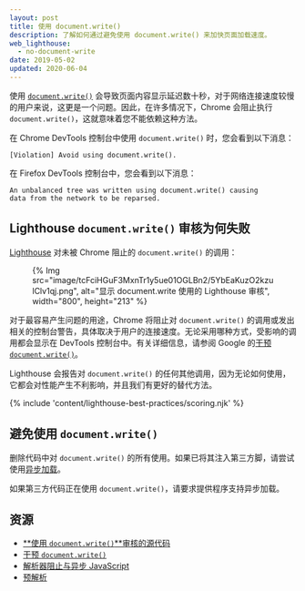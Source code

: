 ```yaml
---
layout: post
title: 使用 document.write()
description: 了解如何通过避免使用 document.write() 来加快页面加载速度。
web_lighthouse:
  - no-document-write
date: 2019-05-02
updated: 2020-06-04
---
```


使用 [`document.write()`](https://developer.mozilla.org/docs/Web/API/Document/write) 会导致页面内容显示延迟数十秒，对于网络连接速度较慢的用户来说，这更是一个问题。因此，在许多情况下，Chrome 会阻止执行 `document.write()`，这就意味着您不能依赖这种方法。

在 Chrome DevTools 控制台中使用 `document.write()` 时，您会看到以下消息：

```text
[Violation] Avoid using document.write().
```

在 Firefox DevTools 控制台中，您会看到以下消息：

```text
An unbalanced tree was written using document.write() causing
data from the network to be reparsed.
```

## Lighthouse `document.write()` 审核为何失败

[Lighthouse](https://developer.chrome.com/docs/lighthouse/overview/) 对未被 Chrome 阻止的 `document.write()` 的调用：

<figure>{% Img src="image/tcFciHGuF3MxnTr1y5ue01OGLBn2/5YbEaKuzO2kzulClv1qj.png", alt="显示 document.write 使用的 Lighthouse 审核", width="800", height="213" %}</figure>

对于最容易产生问题的用途，Chrome 将阻止对 `document.write()` 的调用或发出相关的控制台警告，具体取决于用户的连接速度。无论采用哪种方式，受影响的调用都会显示在 DevTools 控制台中。有关详细信息，请参阅 Google 的<a href="https://developers.google.com/web/updates/2016/08/removing-document-write" data-md-type="link">干预 `document.write()`</a>。

Lighthouse 会报告对 `document.write()` 的任何其他调用，因为无论如何使用，它都会对性能产生不利影响，并且我们有更好的替代方法。

{% include 'content/lighthouse-best-practices/scoring.njk' %}

## 避免使用 `document.write()`

删除代码中对 `document.write()` 的所有使用。如果已将其注入第三方脚，请尝试使用[异步加载](/critical-rendering-path-adding-interactivity-with-javascript/#parser-blocking-versus-asynchronous-javascript)。

如果第三方代码正在使用 `document.write()`，请要求提供程序支持异步加载。

## 资源

- [**使用 `document.write()`**审核的源代码](https://github.com/GoogleChrome/lighthouse/blob/master/core/audits/dobetterweb/no-document-write.js)
- [干预 `document.write()`](https://developer.chrome.com/blog/removing-document-write/)
- [解析器阻止与异步 JavaScript](/critical-rendering-path-adding-interactivity-with-javascript/#parser-blocking-versus-asynchronous-javascript)
- [预解析](https://developer.mozilla.org/docs/Glossary/speculative_parsing)

